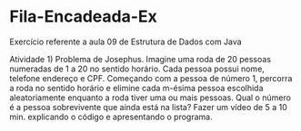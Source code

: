 # Fila-Encadeada-Ex
Exercício referente a aula 09 de Estrutura de Dados com Java

Atividade 1) Problema de Josephus.  Imagine uma roda de 20 pessoas numeradas de 1 a 20 no sentido horário. Cada pessoa possui nome, telefone endereço e CPF. Começando com a pessoa de número 1, percorra a roda no sentido horário e elimine cada m-ésima pessoa escolhida aleatoriamente enquanto a roda tiver uma ou mais pessoas. Qual o número é a pessoa sobrevivente que ainda está na lista? Fazer um vídeo de 5 a 10 min. explicando o código e apresentando o programa.
